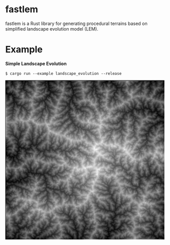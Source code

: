 # fastlem

fastlem is a Rust library for generating procedural terrains based on simplified landscape evolution model (LEM).

# Example

**Simple Landscape Evolution**

```
$ cargo run --example landscape_evolution --release
```

![Simple Landscape Evolution](images/out/landscape_evolution.png)